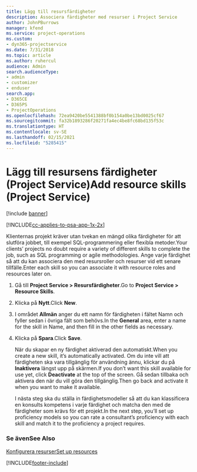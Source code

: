 ```yaml
---
title: Lägg till resursfärdigheter
description: Associera färdigheter med resurser i Project Service
author: JohnPBurrows
manager: kfend
ms.service: project-operations
ms.custom:
- dyn365-projectservice
ms.date: 7/31/2018
ms.topic: article
ms.author: ruhercul
audience: Admin
search.audienceType:
- admin
- customizer
- enduser
search.app:
- D365CE
- D365PS
- ProjectOperations
ms.openlocfilehash: 72ea9420be5541388bf0b154a0be13bd0025cf67
ms.sourcegitcommit: fa32b1893286f20271fa4ec4be8fc68bd135f53c
ms.translationtype: HT
ms.contentlocale: sv-SE
ms.lasthandoff: 02/15/2021
ms.locfileid: "5285415"
---
```

# <a name="add-resource-skills-project-service"></a><span data-ttu-id="e2b51-103">Lägg till resursens färdigheter (Project Service)</span><span class="sxs-lookup"><span data-stu-id="e2b51-103">Add resource skills (Project Service)</span></span>

[!include [banner](../includes/psa-now-project-operations.md)]

[!INCLUDE[cc-applies-to-psa-app-1x-2x](../includes/cc-applies-to-psa-app-1x-2x.md)]

<span data-ttu-id="e2b51-104">Klienternas projekt kräver utan tvekan en mängd olika färdigheter för att slutföra jobbet, till exempel SQL-programmering eller flexibla metoder.</span><span class="sxs-lookup"><span data-stu-id="e2b51-104">Your clients’ projects no doubt require a variety of different skills to complete the job, such as SQL programming or agile methodologies.</span></span> <span data-ttu-id="e2b51-105">Ange varje färdighet så att du kan associera den med resursroller och resurser vid ett senare tillfälle.</span><span class="sxs-lookup"><span data-stu-id="e2b51-105">Enter each skill so you can associate it with resource roles and resources later on.</span></span>  
  
1. <span data-ttu-id="e2b51-106">Gå till **Project Service > Resursfärdigheter**.</span><span class="sxs-lookup"><span data-stu-id="e2b51-106">Go to **Project Service > Resource Skills**.</span></span>  
  
2. <span data-ttu-id="e2b51-107">Klicka på **Nytt**.</span><span class="sxs-lookup"><span data-stu-id="e2b51-107">Click **New**.</span></span>  
  
3. <span data-ttu-id="e2b51-108">I området **Allmän** anger du ett namn för färdigheten i fältet Namn och fyller sedan i övriga fält som behövs.</span><span class="sxs-lookup"><span data-stu-id="e2b51-108">In the **General** area, enter a name for the skill in Name, and then fill in the other fields as necessary.</span></span>  
  
4. <span data-ttu-id="e2b51-109">Klicka på **Spara**.</span><span class="sxs-lookup"><span data-stu-id="e2b51-109">Click **Save**.</span></span>  
  
   <span data-ttu-id="e2b51-110">När du skapar en ny färdighet aktiverad den automatiskt.</span><span class="sxs-lookup"><span data-stu-id="e2b51-110">When you create a new skill, it’s automatically activated.</span></span> <span data-ttu-id="e2b51-111">Om du inte vill att färdigheten ska vara tillgänglig för användning ännu, klickar du på **Inaktivera** längst upp på skärmen.</span><span class="sxs-lookup"><span data-stu-id="e2b51-111">If you don’t want this skill available for use yet, click **Deactivate** at the top of the screen.</span></span> <span data-ttu-id="e2b51-112">Gå sedan tillbaka och aktivera den när du vill göra den tillgänglig.</span><span class="sxs-lookup"><span data-stu-id="e2b51-112">Then go back and activate it when you want to make it available.</span></span>  
  
   <span data-ttu-id="e2b51-113">I nästa steg ska du ställa in färdighetsmodeller så att du kan klassificera en konsults kompetens i varje färdighet och matcha den med de färdigheter som krävs för ett projekt.</span><span class="sxs-lookup"><span data-stu-id="e2b51-113">In the next step, you’ll set up proficiency models so you can rate a consultant’s proficiency with each skill and match it to the proficiency a project requires.</span></span>  
  
### <a name="see-also"></a><span data-ttu-id="e2b51-114">Se även</span><span class="sxs-lookup"><span data-stu-id="e2b51-114">See Also</span></span>  
 [<span data-ttu-id="e2b51-115">Konfigurera resurser</span><span class="sxs-lookup"><span data-stu-id="e2b51-115">Set up resources</span></span>](../psa/set-up-resources.md)


[!INCLUDE[footer-include](../includes/footer-banner.md)]